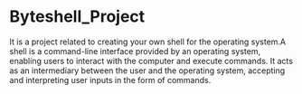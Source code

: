 # Byteshell_Project
It is a project related to creating your own shell for the operating system.A shell is a command-line interface provided by an operating system, enabling users to interact with the computer and execute commands. It acts as an intermediary between the user and the operating system, accepting and interpreting user inputs in the form of commands. 
